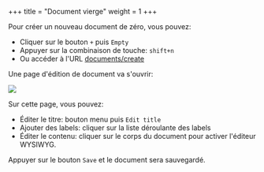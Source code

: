 +++
title = "Document vierge"
weight = 1
+++

Pour créer un nouveau document de zéro, vous pouvez:

- Cliquer sur le bouton `+` puis `Empty`
- Appuyer sur la combinaison de touche: `shift+n`
- Ou accéder à l'URL [documents/create](https://app.nunux.org/keeper/documents/create)

Une page d'édition de document va s'ouvrir:

![](/create-doc/blank.png?classes=border,shadow)

Sur cette page, vous pouvez:

- Éditer le titre: bouton menu puis `Edit title`
- Ajouter des labels: cliquer sur la liste déroulante des labels
- Éditer le contenu: cliquer sur le corps du document pour activer l'éditeur
  WYSIWYG.

Appuyer sur le bouton `Save` et le document sera sauvegardé.
